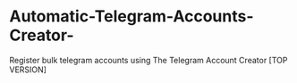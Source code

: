 # Automatic-Telegram-Accounts-Creator-
Register bulk telegram accounts using The Telegram Account Creator [TOP VERSION]
